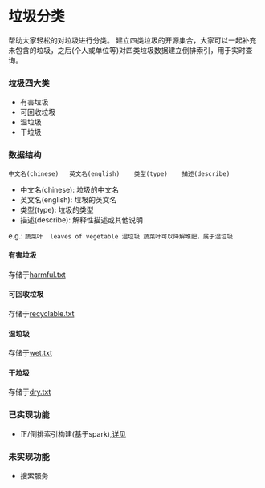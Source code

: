 # 垃圾分类
帮助大家轻松的对垃圾进行分类。
建立四类垃圾的开源集合，大家可以一起补充未包含的垃圾，之后(个人或单位等)对四类垃圾数据建立倒排索引，用于实时查询。

### 垃圾四大类
* 有害垃圾
* 可回收垃圾
* 湿垃圾
* 干垃圾

### 数据结构
`中文名(chinese)	英文名(english)	类型(type)	描述(describe)`
* 中文名(chinese): 垃圾的中文名
* 英文名(english): 垃圾的英文名
* 类型(type): 垃圾的类型
* 描述(describe): 解释性描述或其他说明

e.g.: `蔬菜叶	leaves of vegetable	湿垃圾	蔬菜叶可以降解堆肥，属于湿垃圾`

#### 有害垃圾
存储于[harmful.txt](./data/harmful.txt)

#### 可回收垃圾
存储于[recyclable.txt](./data/recyclable.txt)

#### 湿垃圾
存储于[wet.txt](./data/wet.txt)

#### 干垃圾
存储于[dry.txt](./data/dry.txt)


### 已实现功能
* 正/倒排索引构建(基于spark),[详见](./index/)

### 未实现功能
* 搜索服务
